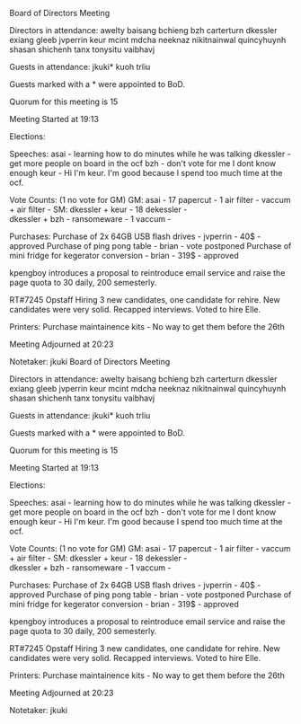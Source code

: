 Board of Directors Meeting

Directors in attendance:
awelty
baisang
bchieng
bzh
carterturn
dkessler
exiang
gleeb
jvperrin
keur
mcint
mdcha
neeknaz
nikitnainwal
quincyhuynh
shasan
shichenh
tanx
tonysitu
vaibhavj

Guests in attendance:
jkuki*
kuoh
trliu

Guests marked with a * were appointed to BoD.

Quorum for this meeting is 15

Meeting Started at 19:13

Elections:

  Speeches:
    asai - learning how to do minutes while he was talking
    dkessler - get more people on board in the ocf
    bzh - don't vote for me I dont know enough
    keur - Hi I'm keur. I'm good because I spend too much time at the ocf.
   
   Vote Counts: 
     (1 no vote for GM)
     GM: 
       asai - 17 
       papercut - 1 
       air filter -
       vaccum + air filter -
     SM:
       dkessler + keur - 18
       dekessler -  
       dkessler + bzh - 
       ransomeware - 1
       vaccum - 

Purchases:
 Purchase of 2x 64GB USB flash drives - jvperrin - 40$ - approved
 Purchase of ping pong table - brian - vote postponed 
 Purchase of mini fridge for kegerator conversion - brian - 319$ - approved

kpengboy introduces a proposal to reintroduce email service and raise the
page quota to 30 daily, 200 semesterly.

RT#7245 Opstaff Hiring
  3 new candidates, one candidate for rehire. New candidates were very solid.
  Recapped interviews. Voted to hire Elle. 
    
Printers:
  Purchase maintainence kits - No way to get them before the 26th

Meeting Adjourned at 20:23

Notetaker: jkuki
Board of Directors Meeting

Directors in attendance:
awelty
baisang
bchieng
bzh
carterturn
dkessler
exiang
gleeb
jvperrin
keur
mcint
mdcha
neeknaz
nikitnainwal
quincyhuynh
shasan
shichenh
tanx
tonysitu
vaibhavj

Guests in attendance:
jkuki*
kuoh
trliu

Guests marked with a * were appointed to BoD.

Quorum for this meeting is 15

Meeting Started at 19:13

Elections:

  Speeches:
    asai - learning how to do minutes while he was talking
    dkessler - get more people on board in the ocf
    bzh - don't vote for me I dont know enough
    keur - Hi I'm keur. I'm good because I spend too much time at the ocf.
   
   Vote Counts: 
     (1 no vote for GM)
     GM: 
       asai - 17 
       papercut - 1 
       air filter -
       vaccum + air filter -
     SM:
       dkessler + keur - 18
       dekessler -  
       dkessler + bzh - 
       ransomeware - 1
       vaccum - 

Purchases:
 Purchase of 2x 64GB USB flash drives - jvperrin - 40$ - approved
 Purchase of ping pong table - brian - vote postponed 
 Purchase of mini fridge for kegerator conversion - brian - 319$ - approved

kpengboy introduces a proposal to reintroduce email service and raise the
page quota to 30 daily, 200 semesterly.

RT#7245 Opstaff Hiring
  3 new candidates, one candidate for rehire. New candidates were very solid.
  Recapped interviews. Voted to hire Elle. 
    
Printers:
  Purchase maintainence kits - No way to get them before the 26th

Meeting Adjourned at 20:23

Notetaker: jkuki
